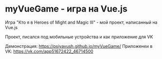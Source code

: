 # myVueGame - игра на Vue.js

Игра "Кто я в Heroes of Might and Magic III" - мой проект, написанный на Vue.js

Проект, писался под мобильные устройства и как приложение для VK

Демонстрация: https://psiyavush.github.io/myVueGame/
Приложенеи в VK: https://vk.com/app51672422_46714500

